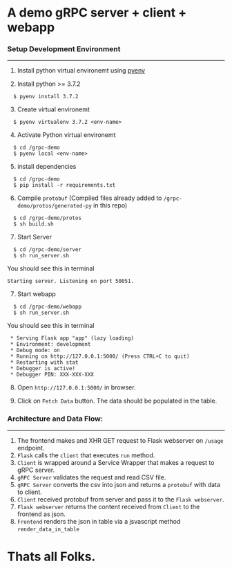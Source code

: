 # A demo gRPC server + client + webapp

### Setup Development Environment
----
1. Install python virtual environemt using [pyenv](https://github.com/pyenv/pyenv)

2. Install python >= 3.7.2
```
  $ pyenv install 3.7.2
```

3. Create virtual environemt
```
  $ pyenv virtualenv 3.7.2 <env-name>
```

4. Activate Python virtual environemt
```
  $ cd /grpc-demo
  $ pyenv local <env-name>
```

5. install dependencies
```
  $ cd /grpc-demo
  $ pip install -r requirements.txt
```

6. Compile `protobuf` (Compiled files already added to `/grpc-demo/protos/generated-py` in this repo)
```
  $ cd /grpc-demo/protos
  $ sh build.sh
```

7. Start Server
```
  $ cd /grpc-demo/server
  $ sh run_server.sh
```
You should see this in terminal
```
Starting server. Listening on port 50051.
```

7. Start webapp
```
  $ cd /grpc-demo/webapp
  $ sh run_server.sh
```
You should see this in terminal
```
 * Serving Flask app "app" (lazy loading)
 * Environment: development
 * Debug mode: on
 * Running on http://127.0.0.1:5000/ (Press CTRL+C to quit)
 * Restarting with stat
 * Debugger is active!
 * Debugger PIN: XXX-XXX-XXX
```

8. Open `http://127.0.0.1:5000/` in browser.

9. Click on `Fetch Data` button. The data should be populated in the table.


### Architecture and Data Flow:
----
1. The frontend makes and XHR GET request to Flask webserver on `/usage` endpoint.
2. `Flask` calls the `client` that executes `run` method. 
3. `Client` is wrapped around a Service Wrapper that makes a request to gRPC server.
4. `gRPC Server` validates the request and read CSV file.
5. `gRPC Server` converts the csv into json and returns a `protobuf` with data to client.
6. `Client` received protobuf from server and pass it to the `Flask webserver`.
7. `Flask webserver` returns the content received from `Client` to the frontend as json.
8. `Frontend` renders the json in table via a jsvascript method `render_data_in_table`

# Thats all Folks.
